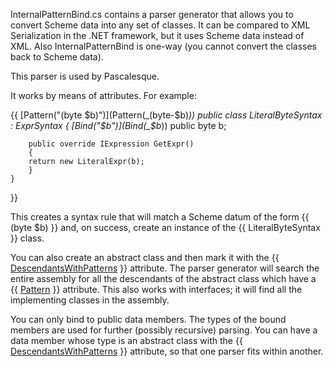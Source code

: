 InternalPatternBind.cs contains a parser generator that allows you to convert Scheme data into any set of classes. It can be compared to XML Serialization in the .NET framework, but it uses Scheme data instead of XML. Also InternalPatternBind is one-way (you cannot convert the classes back to Scheme data).

This parser is used by Pascalesque.

It works by means of attributes. For example:

{{
    [Pattern("(byte $b)")](Pattern(_(byte-$b)_))
    public class LiteralByteSyntax : ExprSyntax
    {
        [Bind("$b")](Bind(_$b_))
        public byte b;

        public override IExpression GetExpr()
        {
 	    return new LiteralExpr(b);
        }
    }
}}

This creates a syntax rule that will match a Scheme datum of the form {{ (byte $b) }} and, on success, create an instance of the {{ LiteralByteSyntax }} class.

You can also create an abstract class and then mark it with the {{ [DescendantsWithPatterns](DescendantsWithPatterns) }} attribute. The parser generator will search the entire assembly for all the descendants of the abstract class which have a {{ [Pattern](Pattern) }} attribute. This also works with interfaces; it will find all the implementing classes in the assembly.

You can only bind to public data members. The types of the bound members are used for further (possibly recursive) parsing. You can have a data member whose type is an abstract class with the {{ [DescendantsWithPatterns](DescendantsWithPatterns) }} attribute, so that one parser fits within another.